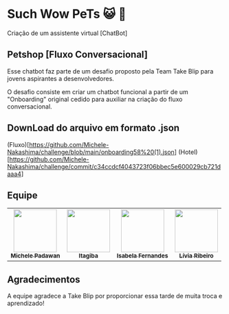# Such Wow PeTs :smiley_cat: :dog:

Criação de um assistente virtual [ChatBot]

## Petshop [Fluxo Conversacional]

Esse chatbot faz parte de um desafio proposto pela Team Take Blip para jovens aspirantes a desenvolvedores. 

O desafio consiste em criar um chatbot funcional a partir de um "Onboarding" original cedido para auxiliar na criação
do fluxo conversacional. 

## DownLoad do arquivo em formato .json

(Fluxo)[https://github.com/Michele-Nakashima/challenge/blob/main/onboarding58%20(1).json]
(Hotel)[https://github.com/Michele-Nakashima/challenge/commit/c34ccdcf4043723f06bbec5e600029cb721daaa4]


## Equipe 

<table>
  <tbody><tr>
     <td align="center"><a href="https://github.com/Michele-Nakashima" rel="nofollow"><img src="https://avatars.githubusercontent.com/u/83414697?v=4" width="100px;" alt="" style="max-width: 100%;"><br><sub><b>Michele Padawan</b></sub></a><br> 
        <td align="center"><a href="github.com/k010te" rel="nofollow"><img src="https://avatars.githubusercontent.com/u/79667685?v=4" width="100px;" alt="" style="max-width: 100%;"><br><sub><b>Itagiba</b></sub></a><br> 
            <td align="center"><a href="https://github.com/bebelicha" rel="nofollow"><img src="https://avatars.githubusercontent.com/u/61983593?v=4" width="100px;" alt="" style="max-width: 100%;"><br><sub><b>Isabela Fernandes</b></sub></a><br> 
               <td align="center"><a href="https://github.com/lviaribeiro" rel="nofollow"><img src="https://avatars.githubusercontent.com/u/69217415?v=4" width="100px;" alt="" style="max-width: 100%;"><br><sub><b>Lívia Ribeiro</b></sub></a><br> 
              
                     
</tbody></table>

## Agradecimentos

A equipe agradece a Take Blip por proporcionar essa tarde de muita troca e aprendizado!

        
